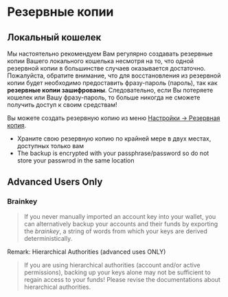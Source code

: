 # Резервные копии

## Локальный кошелек

Мы настоятельно рекомендуем Вам регулярно создавать резервные копии Вашего локального кошелька несмотря на то, что одной резервной копии в большинстве случаев оказывается достаточно. Пожалуйста, обратите внимание, что для восстановления из резервной копии будет необходимо предоставить фразу-пароль (пароль), так как **резервные копии зашифрованы**. Следовательно, если Вы потеряете кошелек или Вашу фразу-пароль, то больше никогда не сможете получить доступ к своим средствам!

Вы можете создать резервную копию из меню [Настройки -> Резервная копия](/settings).

- Храните свою резервную копию по крайней мере в двух местах, доступных только вам
- The backup is encrypted with your passphrase/password so do not store your passwrod in the same location

## Advanced Users Only

### Brainkey

> If you never manually imported an account key into your wallet, you can alternatively backup your accounts and their funds by exporting the *brainkey*, a string of words from which your keys are derived deterministically.

Remark: Hierarchical Authorities (advanced uses ONLY)

> If you are using hierarchical authorities (account and/or active permissions), backing up your keys alone may not be sufficient to regain access to your funds! Please revise the documentations about hierarchical authorities.